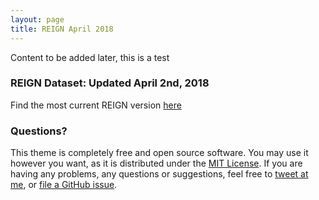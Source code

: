 ```yaml
---
layout: page
title: REIGN April 2018
---
```

Content to be added later, this is a test

### REIGN Dataset: Updated April 2nd, 2018

Find the most current REIGN version [here](data_sets/REIGN_2018_3.csv) 




### Questions?

This theme is completely free and open source software. You may use it however you want, as it is distributed under the [MIT License](http://choosealicense.com/licenses/mit/). If you are having any problems, any questions or suggestions, feel free to [tweet at me](https://twitter.com/intent/tweet?text=My%question%about%Lagrange%is:%&amp;via=paululele), or [file a GitHub issue](https://github.com/lenpaul/lagrange/issues/new).
